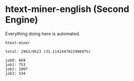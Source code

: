 # htext-miner-english (Second Engine)

Everything doing here is automated.

```
htext-miner

total: 2963/9523 (31.114144702299697%)

job0: 669
job1: 753
job2: 1007
job3: 534
```